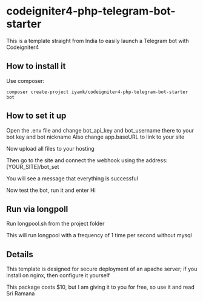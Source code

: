 # codeigniter4-php-telegram-bot-starter
This is a template straight from India to easily launch a Telegram bot with Codeigniter4

## How to install it

Use composer:
```
composer create-project iyamk/codeigniter4-php-telegram-bot-starter bot
```

## How to set it up

Open the .env file and change bot_api_key and bot_username there to your bot key and bot nickname
Also change app.baseURL to link to your site

Now upload all files to your hosting

Then go to the site and connect the webhook using the address: [YOUR_SITE]/bot_set

You will see a message that everything is successful

Now test the bot, run it and enter Hi

## Run via longpoll

Run longpool.sh from the project folder

This will run longpool with a frequency of 1 time per second without mysql

## Details

This template is designed for secure deployment of an apache server; if you install on nginx, then configure it yourself

This package costs $10, but I am giving it to you for free, so use it and read Sri Ramana